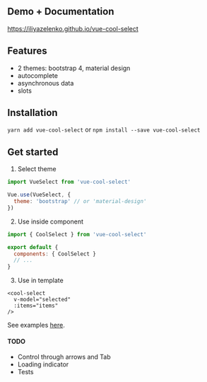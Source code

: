 ## Demo + Documentation

https://iliyazelenko.github.io/vue-cool-select

## Features

- 2 themes: bootstrap 4, material design
- autocomplete
- asynchronous data
- slots

## Installation

`yarn add vue-cool-select` or `npm install --save vue-cool-select`

## Get started

1. Select theme
  ```js
  import VueSelect from 'vue-cool-select'
  
  Vue.use(VueSelect, {
    theme: 'bootstrap' // or 'material-design'
  })
  ```

2. Use inside component
```js
import { CoolSelect } from 'vue-cool-select'

export default {
  components: { CoolSelect }
  // ...
}
```

3. Use in template

```vue
<cool-select
  v-model="selected"
  :items="items"
/>
```

See examples [here](https://iliyazelenko.github.io/vue-cool-select).

#### TODO
- Control through arrows and Tab
- Loading indicator
- Tests

